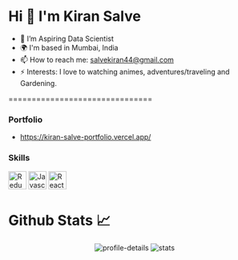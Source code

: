Hi 👋 I'm Kiran Salve
===============================

- 🌱 I’m Aspiring Data Scientist
- 🌍 I'm based in Mumbai, India
- 📫 How to reach me: salvekiran44@gmail.com
- ⚡ Interests: I love to watching animes, adventures/traveling and Gardening.

===============================
### Portfolio 

- https://kiran-salve-portfolio.vercel.app/

### Skills

<p align="left">
<a href="https://redux.js.org/" target="_blank" rel="noreferrer"><img src="https://raw.githubusercontent.com/danielcranney/readme-generator/main/public/icons/skills/python-colored.svg" width="36" height="36" alt="Redux" /></a>
<a href="https://developer.mozilla.org/en-US/docs/Web/JavaScript" target="_blank" rel="noreferrer"><img src="https://raw.githubusercontent.com/danielcranney/readme-generator/main/public/icons/skills/javascript-colored.svg" width="36" height="36" alt="Javascript" /></a>
<a href="https://reactjs.org/" target="_blank" rel="noreferrer"><img src="https://raw.githubusercontent.com/danielcranney/readme-generator/main/public/icons/skills/react-colored.svg" width="36" height="36" alt="React" /></a> 

#  Github Stats 📈
<p align="center">
    <img src="https://github-profile-summary-cards.vercel.app/api/cards/profile-details?username=kiransalve&theme=nord_bright" alt="profile-details">
    <img src="https://github-profile-summary-cards.vercel.app/api/cards/stats?username=kiransalve&theme=nord_bright" alt="stats">
</p>
